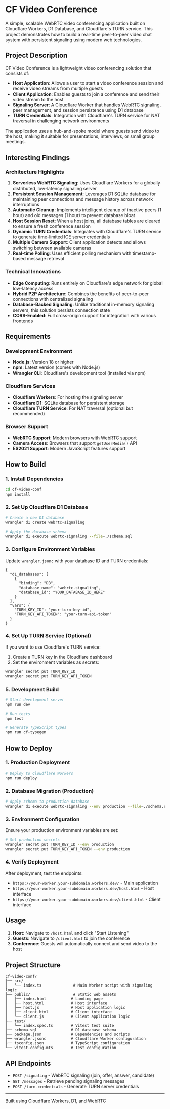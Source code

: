 # CF Video Conference

A simple, scalable WebRTC video conferencing application built on Cloudflare Workers, D1 Database, and Cloudflare's TURN service. This project demonstrates how to build a real-time peer-to-peer video chat system with persistent signaling using modern web technologies.

## Project Description

CF Video Conference is a lightweight video conferencing solution that consists of:

- **Host Application**: Allows a user to start a video conference session and receive video streams from multiple guests
- **Client Application**: Enables guests to join a conference and send their video stream to the host
- **Signaling Server**: A Cloudflare Worker that handles WebRTC signaling, peer management, and session persistence using D1 database
- **TURN Credentials**: Integration with Cloudflare's TURN service for NAT traversal in challenging network environments

The application uses a hub-and-spoke model where guests send video to the host, making it suitable for presentations, interviews, or small group meetings.

## Interesting Findings

### Architecture Highlights

1. **Serverless WebRTC Signaling**: Uses Cloudflare Workers for a globally distributed, low-latency signaling server
2. **Persistent Session Management**: Leverages D1 SQLite database for maintaining peer connections and message history across network interruptions
3. **Automatic Cleanup**: Implements intelligent cleanup of inactive peers (1 hour) and old messages (1 hour) to prevent database bloat
4. **Host Session Reset**: When a host joins, all database tables are cleared to ensure a fresh conference session
5. **Dynamic TURN Credentials**: Integrates with Cloudflare's TURN service to generate time-limited ICE server credentials
6. **Multiple Camera Support**: Client application detects and allows switching between available cameras
7. **Real-time Polling**: Uses efficient polling mechanism with timestamp-based message retrieval

### Technical Innovations

- **Edge Computing**: Runs entirely on Cloudflare's edge network for global low-latency access
- **Hybrid P2P Architecture**: Combines the benefits of peer-to-peer connections with centralized signaling
- **Database-Backed Signaling**: Unlike traditional in-memory signaling servers, this solution persists connection state
- **CORS-Enabled**: Full cross-origin support for integration with various frontends

## Requirements

### Development Environment
- **Node.js**: Version 18 or higher
- **npm**: Latest version (comes with Node.js)
- **Wrangler CLI**: Cloudflare's development tool (installed via npm)

### Cloudflare Services
- **Cloudflare Workers**: For hosting the signaling server
- **Cloudflare D1**: SQLite database for persistent storage
- **Cloudflare TURN Service**: For NAT traversal (optional but recommended)

### Browser Support
- **WebRTC Support**: Modern browsers with WebRTC support
- **Camera Access**: Browsers that support `getUserMedia()` API
- **ES2021 Support**: Modern JavaScript features support

## How to Build

### 1. Install Dependencies

```bash
cd cf-video-conf
npm install
```

### 2. Set Up Cloudflare D1 Database

```bash
# Create a new D1 database
wrangler d1 create webrtc-signaling

# Apply the database schema
wrangler d1 execute webrtc-signaling --file=./schema.sql
```

### 3. Configure Environment Variables

Update `wrangler.jsonc` with your database ID and TURN credentials:

```jsonc
{
  "d1_databases": [
    {
      "binding": "DB",
      "database_name": "webrtc-signaling",
      "database_id": "YOUR_DATABASE_ID_HERE"
    }
  ],
  "vars": {
    "TURN_KEY_ID": "your-turn-key-id",
    "TURN_KEY_API_TOKEN": "your-turn-api-token"
  }
}
```

### 4. Set Up TURN Service (Optional)

If you want to use Cloudflare's TURN service:

1. Create a TURN key in the Cloudflare dashboard
2. Set the environment variables as secrets:

```bash
wrangler secret put TURN_KEY_ID
wrangler secret put TURN_KEY_API_TOKEN
```

### 5. Development Build

```bash
# Start development server
npm run dev

# Run tests
npm test

# Generate TypeScript types
npm run cf-typegen
```

## How to Deploy

### 1. Production Deployment

```bash
# Deploy to Cloudflare Workers
npm run deploy
```

### 2. Database Migration (Production)

```bash
# Apply schema to production database
wrangler d1 execute webrtc-signaling --env production --file=./schema.sql
```

### 3. Environment Configuration

Ensure your production environment variables are set:

```bash
# Set production secrets
wrangler secret put TURN_KEY_ID --env production
wrangler secret put TURN_KEY_API_TOKEN --env production
```

### 4. Verify Deployment

After deployment, test the endpoints:

- `https://your-worker.your-subdomain.workers.dev/` - Main application
- `https://your-worker.your-subdomain.workers.dev/host.html` - Host interface
- `https://your-worker.your-subdomain.workers.dev/client.html` - Client interface

## Usage

1. **Host**: Navigate to `/host.html` and click "Start Listening"
2. **Guests**: Navigate to `/client.html` to join the conference
3. **Conference**: Guests will automatically connect and send video to the host

## Project Structure

```
cf-video-conf/
├── src/
│   └── index.ts              # Main Worker script with signaling logic
├── public/                   # Static web assets
│   ├── index.html           # Landing page
│   ├── host.html            # Host interface
│   ├── host.js              # Host application logic
│   ├── client.html          # Client interface
│   └── client.js            # Client application logic
├── test/
│   └── index.spec.ts        # Vitest test suite
├── schema.sql               # D1 database schema
├── package.json             # Dependencies and scripts
├── wrangler.jsonc           # Cloudflare Worker configuration
├── tsconfig.json            # TypeScript configuration
└── vitest.config.mts        # Test configuration
```

## API Endpoints

- `POST /signaling` - WebRTC signaling (join, offer, answer, candidate)
- `GET /messages` - Retrieve pending signaling messages
- `POST /turn-credentials` - Generate TURN server credentials

---

Built using Cloudflare Workers, D1, and WebRTC
